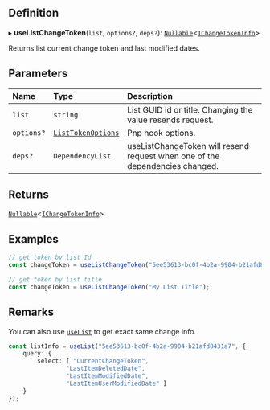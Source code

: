 
## Definition

▸ **useListChangeToken**(`list`, `options?`, `deps?`): [`Nullable`](../Types/NullableT.md)<[`IChangeTokenInfo`](../Interfaces/IChangeTokenInfo.md)\>

Returns list current change token and last modified dates.

## Parameters

| Name | Type | Description |
| :------ | :------ | :------ |
| `list` | `string` | List GUID id or title. Changing the value resends request. |
| `options?` | [`ListTokenOptions`](../Interfaces/ListTokenOptions.md) | Pnp hook options. |
| `deps?` | `DependencyList` | useListChangeToken will resend request when one of the dependencies changed. |

## Returns

[`Nullable`](../Types/NullableT.md)<[`IChangeTokenInfo`](../Interfaces/IChangeTokenInfo.md)\>

## Examples

```typescript
// get token by list Id
const changeToken = useListChangeToken("5ee53613-bc0f-4b2a-9904-b21afd8431a7");

// get token by list title
const changeToken = useListChangeToken("My List Title");
```

## Remarks

You can also use [`useList`](API/Sp/useList.md) to get exact same change info.

```typescript
const listInfo = useList("5ee53613-bc0f-4b2a-9904-b21afd8431a7", {
	query: {
		select: [ "CurrentChangeToken",
                "LastItemDeletedDate",
                "LastItemModifiedDate",
                "LastItemUserModifiedDate" ]
	}
});
```